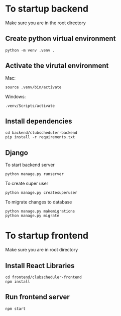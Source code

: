 # To startup backend

Make sure you are in the root directory
## Create python virtual environment
```
python -m venv .venv .
```
## Activate the virutal environment
Mac:
```
source .venv/bin/activate
```
Windows:
```
.venv/Scripts/activate
```
## Install dependencies
```
cd backend/clubscheduler-backend
pip install -r requirements.txt
```

## Django
To start backend server
```
python manage.py runserver
```
To create super user
```
python manage.py createsuperuser
```
To migrate changes to database
```
python manage.py makemigrations
python manage.py migrate
```

# To startup frontend
Make sure you are in root directory
## Install React Libraries
```
cd frontend/clubscheduler-frontend
npm install
```
## Run frontend server
```
npm start
```

